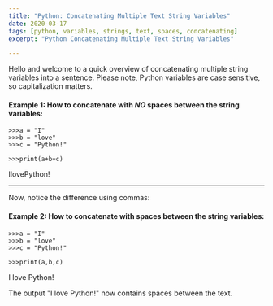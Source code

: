 ```yaml
---
title: "Python: Concatenating Multiple Text String Variables"
date: 2020-03-17
tags: [python, variables, strings, text, spaces, concatenating]
excerpt: "Python Concatenating Multiple Text String Variables"

---
```


Hello and welcome to a quick overview of concatenating multiple string variables into a sentence. Please note, Python variables are case sensitive, so capitalization matters.

#### Example 1: How to concatenate with _NO_ spaces between the string variables:
```
>>>a = "I"
>>>b = "love"
>>>c = "Python!"

>>>print(a+b+c)
```
IlovePython!

---

Now, notice the difference using commas:

#### Example 2: How to concatenate with spaces between the string variables:
```
>>>a = "I"
>>>b = "love"
>>>c = "Python!"

>>>print(a,b,c)
```
I love Python!

The output "I love Python!" now contains spaces between the text.
